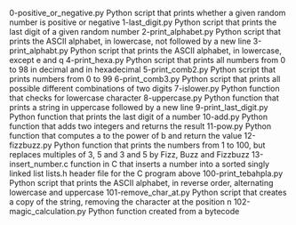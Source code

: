 0-positive_or_negative.py 	Python script that prints whether a given random number is positive or negative
1-last_digit.py 	Python script that prints the last digit of a given random number
2-print_alphabet.py 	Python script that prints the ASCII alphabet, in lowercase, not followed by a new line
3-print_alphabt.py 	Python script that prints the ASCII alphabet, in lowercase, except e and q
4-print_hexa.py 	Python script that prints all numbers from 0 to 98 in decimal and in hexadecimal
5-print_comb2.py 	Python script that prints numbers from 0 to 99
6-print_comb3.py 	Python script that prints all possible different combinations of two digits
7-islower.py 	Python function that checks for lowercase character
8-uppercase.py 	Python function that prints a string in uppercase followed by a new line
9-print_last_digit.py 	Python function that prints the last digit of a number
10-add.py 	Python function that adds two integers and returns the result
11-pow.py 	Python function that computes a to the power of b and return the value
12-fizzbuzz.py 	Python function that prints the numbers from 1 to 100, but replaces multiples of 3, 5 and 3 and 5 by Fizz, Buzz and Fizzbuzz
13-insert_number.c 	function in C that inserts a number into a sorted singly linked list
lists.h 	header file for the C program above
100-print_tebahpla.py 	Python script that prints the ASCII alphabet, in reverse order, alternating lowercase and uppercase
101-remove_char_at.py 	Python script that creates a copy of the string, removing the character at the position n
102-magic_calculation.py 	Python function created from a bytecode
